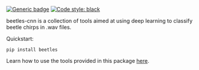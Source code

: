 [![Generic badge](https://img.shields.io/badge/Contributions-Welcome-brightgreen.svg)](CONTRIBUTING.md)
<a href="https://github.com/psf/black"><img alt="Code style: black" src="https://img.shields.io/badge/code%20style-black-000000.svg"></a>

beetles-cnn is a collection of tools aimed at using deep learning to classify beetle chirps in .wav files. 

Quickstart:
```
pip install beetles
```
Learn how to use the tools provided in this package [here](https://github.com/TravisWheelerLab/beetles-cnn/wiki).

